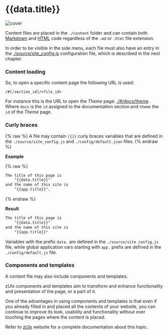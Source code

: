 # {{data.title}}

<img src="images/banners/content-files.jpg" alt="cover" class="mdl-shadow--8dp" style="max-width:100%">
<div class="vertical-spacer-16"></div>

Content files are placed in the `./content` folder and can contain both
[Markdown](https://github.com/showdownjs/showdown/wiki/Showdown's-Markdown-syntax)
and [HTML](https://wikipedia.org/wiki/HTML) code regardless of the `.md` or `.html`
file extension.

In order to be visible in the side menu, each file must also have an entry in the
[./source/site_config.js](https://github.com/zuixjs/zuix-web-template/blob/master/source/site_config.js#L1)
configuration file, which is described in the next chapter.


### Content loading

So, to open a specific content page the following URL is used:

```
/#[/section_id]/<file_id>
```

For instance this is the URL to open the *Theme* page: [./#/docs/theme](./#/docs/theme) .
Where `docs` is the `id` assigned to the documentation section and `theme`
the `id` of the *Theme* page.


### Curly braces

{% raw %}
A file may contain `{{}}` curly braces variables that are defined
in the `./source/site_config.js` and `./config/default.json` files.
{% endraw %}

**Example**

{% raw %}
```html
The title of this page is
    "{{data.title}}"
and the name of this site is
    "{{app.title}}".
```
{% endraw %}

**Result**

```html
The title of this page is
    "{{data.title}}"
and the name of this site is
    "{{app.title}}"
```

Variables with the prefix `data.` are defined in the `./source/site_config.js`
file, while global application vars starting with `app.` prefix are
defined in the `./config/default.js` file.


### Components and templates

A content file may also include components and templates.

zUIx components and templates aim to transform and enhance functionality
and presentation of the page, or a part of it.

One of the advantages in using components and templates is that even if you
already filled in and placed all the contents of your website, you can
continue to improve its look, usability and functionality without ever
touching the pages where the content is placed.

Refer to [zUIx](https://zuixjs.github.io/zuix) website for
a complete documentation about this topic.
